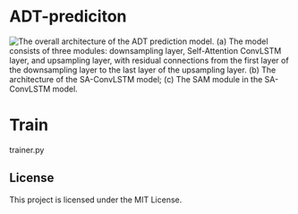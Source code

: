 # ADT-prediciton
![The overall architecture of the ADT prediction model. (a) The model consists of three modules: downsampling layer, Self-Attention ConvLSTM layer, and upsampling layer, with residual connections from the first layer of the downsampling layer to the last layer of the upsampling layer. (b) The architecture of the SA-ConvLSTM model; (c) The SAM module in the SA- ConvLSTM model.](‪C:\Users\86131\Desktop\adt论文\2.0\adt论文\图片\model.jpg)

# Train
trainer.py

## License

This project is licensed under the MIT License.
